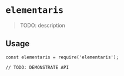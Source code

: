 # `elementaris`

> TODO: description

## Usage

```
const elementaris = require('elementaris');

// TODO: DEMONSTRATE API
```
